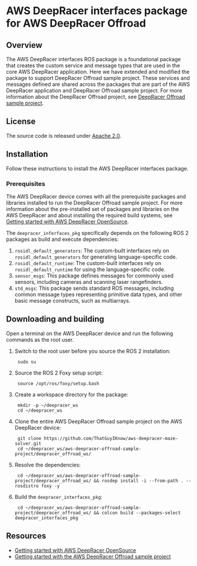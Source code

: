 # AWS DeepRacer interfaces package for AWS DeepRacer Offroad

## Overview

The AWS DeepRacer interfaces ROS package is a foundational package that creates the custom service and message types that are used in the core AWS DeepRacer application. Here we have extended and modified the package to support DeepRacer Offroad sample project. These services and messages defined are shared across the packages that are part of the AWS DeepRacer application and DeepRacer Offroad sample project. For more information about the DeepRacer Offroad project, see [DeepRacer Offroad sample project](https://github.com/ThatGuyIKnow/aws-deepracer-maze-solver).

## License

The source code is released under [Apache 2.0](https://aws.amazon.com/apache-2-0/).

## Installation

Follow these instructions to install the AWS DeepRacer interfaces package.

### Prerequisites

The AWS DeepRacer device comes with all the prerequisite packages and libraries installed to run the DeepRacer Offroad sample project. For more information about the pre-installed set of packages and libraries on the AWS DeepRacer and about installing the required build systems, see [Getting started with AWS DeepRacer OpenSource](https://github.com/aws-deepracer/aws-deepracer-launcher/blob/main/getting-started.md).

The `deepracer_inferfaces_pkg` specifically depends on the following ROS 2 packages as build and execute dependencies:

1. `rosidl_default_generators`: The custom-built interfaces rely on `rosidl_default_generators` for generating language-specific code.
2. `rosidl_default_runtime`: The custom-built interfaces rely on `rosidl_default_runtime` for using the language-specific code.
3. `sensor_msgs`: This package defines messages for commonly used sensors, including cameras and scanning laser rangefinders.
4. `std_msgs`: This package sends standard ROS messages, including common message types representing primitive data types, and other basic message constructs, such as multiarrays.



## Downloading and building

Open a terminal on the AWS DeepRacer device and run the following commands as the root user.

1. Switch to the root user before you source the ROS 2 installation:

        sudo su

1. Source the ROS 2 Foxy setup script:

        source /opt/ros/foxy/setup.bash

1. Create a workspace directory for the package:

        mkdir -p ~/deepracer_ws
        cd ~/deepracer_ws

1. Clone the entire AWS DeepRacer Offroad sample project on the AWS DeepRacer device:

        git clone https://github.com/ThatGuyIKnow/aws-deepracer-maze-solver.git
        cd ~/deepracer_ws/aws-deepracer-offroad-sample-project/deepracer_offroad_ws/

1. Resolve the dependencies:

        cd ~/deepracer_ws/aws-deepracer-offroad-sample-project/deepracer_offroad_ws/ && rosdep install -i --from-path . --rosdistro foxy -y

1. Build the `deepracer_interfaces_pkg`:

        cd ~/deepracer_ws/aws-deepracer-offroad-sample-project/deepracer_offroad_ws/ && colcon build --packages-select deepracer_interfaces_pkg

## Resources

* [Getting started with AWS DeepRacer OpenSource](https://github.com/aws-deepracer/aws-deepracer-launcher/blob/main/getting-started.md)
* [Getting started with the AWS DeepRacer Offroad sample project](https://github.com/ThatGuyIKnow/aws-deepracer-maze-solver/blob/main/getting-started.md)
